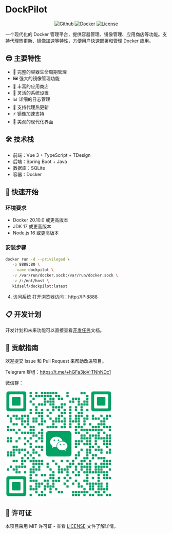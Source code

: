 # DockPilot

<div align="center">

[![Github](https://img.shields.io/badge/Github-123456?logo=github&labelColor=242424)](https://github.com/kidoneself/dockpilot)
[![Docker](https://img.shields.io/badge/docker-123456?logo=docker&logoColor=fff&labelColor=1c7aed)](https://hub.docker.com/r/kidself/dockpilot)
[![License](https://img.shields.io/badge/license-MIT-blue.svg)](LICENSE)

</div>

一个现代化的 Docker 管理平台，提供容器管理、镜像管理、应用商店等功能。支持代理热更新、镜像加速等特性，方便用户快速部署和管理 Docker 应用。

## 😎 主要特性

- 🐳 完整的容器生命周期管理
- 🖼️ 强大的镜像管理功能
- 🏪 丰富的应用商店
- 🔧 灵活的系统设置
- 📊 详细的日志管理
- 🚀 支持代理热更新
- ⚡ 镜像加速支持
- 🎨 美观的现代化界面

## 🛠️ 技术栈

- 前端：Vue 3 + TypeScript + TDesign
- 后端：Spring Boot + Java
- 数据库：SQLite
- 容器：Docker

## 🚀 快速开始

### 环境要求
- Docker 20.10.0 或更高版本
- JDK 17 或更高版本
- Node.js 16 或更高版本

### 安装步骤

```bash
docker run -d --privileged \
   -p 8888:80 \
   --name dockpilot \
   -v /var/run/docker.sock:/var/run/docker.sock \
   -v /:/mnt/host \
   kidself/dockpilot:latest

```

4. 访问系统
打开浏览器访问：http://IP:8888

## 📋 开发计划

开发计划和未来功能可以直接查看[开发任务](开发任务.md)文档。

## 🤝 贡献指南
欢迎提交 Issue 和 Pull Request 来帮助改进项目。

Telegram 群组：https://t.me/+hGFa3joV-TNhNDc1

微信群：

![微信二维码](./wechat-qr.png)

## 📄 许可证
本项目采用 MIT 许可证 - 查看 [LICENSE](LICENSE) 文件了解详情。